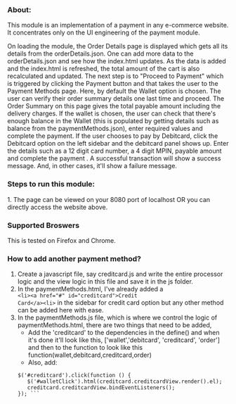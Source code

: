 ### About:

<p>This module is an implementation of a payment in any e-commerce website. It concentrates only on the UI engineering of the payment module. </p>

<p>On loading the module, the Order Details page is displayed which gets all its details from the orderDetails.json. One can add more data to the orderDetails.json and see how the index.html updates. As the data is added and the index.html is refreshed, the total amount of the cart is also recalculated and updated. The next step is to "Proceed to Payment" which is triggered by clicking the Payment button and that takes the user to the Payment Methods page. Here, by default the Wallet option is chosen. The user can verify their order summary details one last time and proceed. The Order Summary on this page gives the total payable amount including the delivery charges. If the wallet is chosen, the user can check that there's enough balance in the Wallet (this is populated by getting details such as balance from the paymentMethods.json), enter required values and complete the payment. If the user chooses to pay by Debitcard, click the Debitcard option on the left sidebar and the debitcard panel shows up. Enter the details such as a 12 digit card number, a 4 digit MPIN, payable amount and complete the payment . A successful transaction will show a success message. And, in other cases, it'll show a failure message.<p>

<h3>Steps to run this module:</h3>
1. The page can be viewed on your 8080 port of localhost OR you can directly access the website above.

### Supported Broswers
<p> This is tested on Firefox and Chrome. </p>

### How to add another payment method?

1. Create a javascript file, say creditcard.js and write the entire processor logic and the view logic in this file and save it in the js folder.
2. In the paymentMethods.html, I've already added a   <code> &lt;li&gt;&lt;a href="#" id="creditcard"&gt;Credit Card&lt;/a&gt;&lt;li&gt;</code>  in the sidebar for credit card option but any other method can be added here with ease.
3. In the paymentMethods.js file, which is where we control the logic of paymentMethods.html, there are two things that need to be added,
    * Add the 'creditcard' to the dependencies in the define() and when it's done it'll look like this, ['wallet','debitcard', 'creditcard', 'order'] and then to the function to look like this function(wallet,debitcard,creditcard,order)
    * Also, add: 
     ``` creditcard.init(); 
     $('#creditcard').click(function () { 
        $('#walletClick').html(creditcard.creditcardView.render().el);
        creditcard.creditcardView.bindEventListeners();
    }); ```



